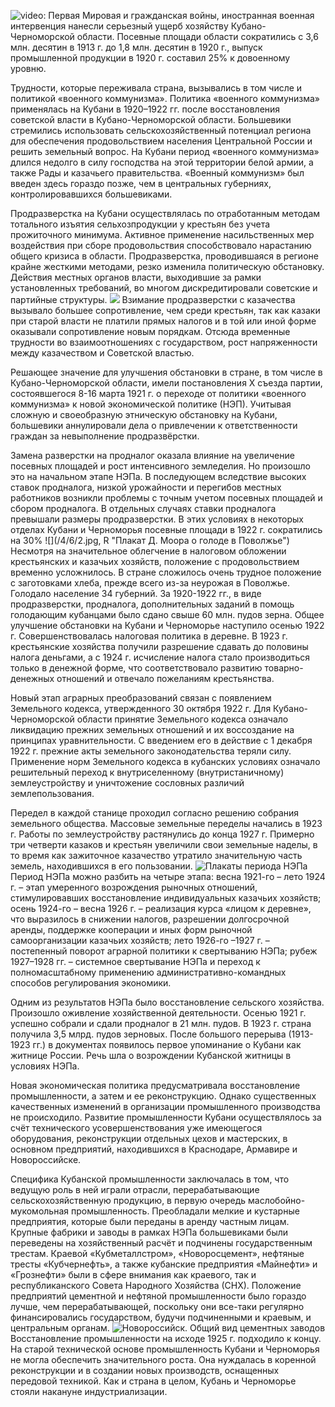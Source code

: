 ![video:](https://rutube.ru/video/356c67fdf614ad24e070126cb4c35b42/ "")
Первая Мировая и гражданская войны, иностранная военная интервенция нанесли серьезный ущерб хозяйству Кубано-Черноморской области. Посевные площади области сократились с 3,6 млн. десятин в 1913 г. до 1,8 млн. десятин в 1920 г., выпуск промышленной продукции в 1920 г. составил 25% к довоенному уровню.

Трудности, которые переживала страна, вызывались в том числе и политикой «военного коммунизма». Политика «военного коммунизма» применялась на Кубани в 1920–1922 гг. после восстановления советской власти в Кубано-Черноморской области. Большевики стремились использовать сельскохозяйственный потенциал региона для обеспечения продовольствием населения Центральной России и решить земельный вопрос.
На Кубани период «военного коммунизма» длился недолго в силу господства на этой территории белой армии, а также Рады и казачьего правительства. «Военный коммунизм» был введен здесь гораздо позже, чем в центральных губерниях, контролировавшихся большевиками. 

Продразверстка на Кубани осуществлялась по отработанным методам тотального изъятия сельхозпродукции у крестьян без учета прожиточного минимума. Активное применение насильственных мер воздействия при сборе продовольствия способствовало нарастанию общего кризиса в области. Продразверстка, проводившаяся в регионе крайне жесткими методами, резко изменила политическую обстановку. Действия местных органов власти, выходившие за рамки установленных требований, во многом дискредитировали советские и партийные структуры.
![](/4/6/1.jpg "")
Взимание продразверстки с казачества вызывало большее сопротивление, чем среди крестьян, так как казаки при старой власти не платили прямых налогов и в той или иной форме оказывали сопротивление новым порядкам. Отсюда временные трудности во взаимоотношениях с государством, рост напряженности между казачеством и Советской властью. 

Решающее значение для улучшения обстановки в стране, в том числе в Кубано-Черноморской области, имели постановления X съезда партии, состоявшегося 8-16 марта 1921 г. о переходе от политики «военного коммунизма» к новой экономической политике (НЭП). Учитывая сложную и своеобразную этническую обстановку на Кубани, большевики аннулировали дела о привлечении к ответственности граждан за невыполнение продразвёрстки. 					

Замена разверстки на продналог оказала влияние на увеличение посевных площадей и рост интенсивного земледелия. Но произошло это на начальном этапе НЭПа. В последующем вследствие высоких ставок продналога, низкой урожайности и перегибов местных работников возникли проблемы с точным учетом посевных площадей и сбором продналога. В отдельных случаях ставки продналога превышали размеры продразверстки. В этих условиях в некоторых отделах Кубани и Черноморья посевные площади в 1922 г. сократились на 30%
![](/4/6/2.jpg, R "Плакат Д. Моора о голоде в Поволжье")
Несмотря на значительное облегчение в налоговом обложении крестьянских и казачьих хозяйств, положение с продовольствием временно усложнилось. В стране сложилось очень трудное положение с заготовками хлеба, прежде всего из-за неурожая в Поволжье. Голодало население 34 губерний.
За 1920-1922 гг., в виде продразверстки, продналога, дополнительных заданий в помощь голодающим кубанцами было сдано свыше 60 млн. пудов зерна. Общее улучшение обстановки на Кубани и Черноморье наступило осенью 1922 г. Совершенствовалась налоговая политика в деревне. В 1923 г. крестьянские хозяйства получили разрешение сдавать до половины налога деньгами, а с 1924 г. исчисление налога стало производиться только в денежной форме, что соответствовало развитию товарно-денежных отношений и отвечало пожеланиям крестьянства.

Новый этап аграрных преобразований связан с появлением Земельного кодекса, утвержденного 30 октября 1922 г. Для Кубано-Черноморской области принятие Земельного кодекса означало ликвидацию прежних земельных отношений и их воссоздание на принципах уравнительности.
С введением его в действие с 1 декабря 1922 г. прежние акты земельного законодательства теряли силу. Применение норм Земельного кодекса в кубанских условиях означало решительный переход к внутриселенному (внутристаничному) землеустройству и уничтожение сословных  различий землепользования. 

Передел в каждой станице проходил согласно решению собрания земельного общества. Массовые земельные переделы начались в 1923 г. Работы по землеустройству растянулись до конца 1927 г.  Примерно три четверти казаков и крестьян увеличили свои земельные наделы, в то время как зажиточное казачество утратило значительную часть земель, находившихся в его пользовании. 
![](/4/6/3.jpg "Плакаты периода НЭПа")
Период НЭПа можно разбить на четыре этапа: весна 1921-го – лето 1924 г. – этап умеренного возрождения рыночных отношений, стимулировавших восстановление индивидуальных казачьих хозяйств; осень 1924-го – весна 1926 г. – реализация курса «лицом к деревне», что выразилось в снижении налогов, разрешении долгосрочной аренды, поддержке кооперации и иных форм рыночной самоорганизации казачьих хозяйств; лето 1926-го –1927 г. – постепенный поворот аграрной политики к свертыванию НЭПа; рубеж 1927–1928 гг. – системное свертывание НЭПа и переход к полномасштабному применению административно-командных способов регулирования экономики.

Одним из результатов НЭПа было восстановление сельского хозяйства. Произошло оживление хозяйственной деятельности. Осенью 1921 г. успешно собрали и сдали продналог в 21 млн. пудов. В 1923 г. страна получила 3,5 млрд. пудов зерновых. После большого перерыва (1913-1923 гг.) в документах появилось первое упоминание о Кубани как житнице России. Речь шла о возрождении Кубанской житницы в условиях НЭПа.

Новая экономическая политика предусматривала восстановление промышленности, а затем и ее реконструкцию. Однако существенных качественных изменений в организации промышленного производства не происходило. Развитие промышленности Кубани осуществлялось за счёт технического усовершенствования уже имеющегося оборудования, реконструкции отдельных цехов и мастерских, в основном предприятий, находившихся в Краснодаре, Армавире и Новороссийске. 

Специфика Кубанской промышленности заключалась в том, что  ведущую роль в ней играли отрасли, перерабатывающие сельскохозяйственную продукцию, в первую очередь маслобойно-мукомольная промышленность. Преобладали мелкие и кустарные предприятия, которые были переданы в аренду частным лицам.
Крупные фабрики и заводы в рамках НЭПа большевиками были переведены на хозяйственный расчёт и подчинены государственным трестам. Краевой «Кубметаллстром», «Новоросцемент», нефтяные тресты «Кубчернефть», а также кубанские предприятия «Майнефти» и «Грознефти» были в сфере внимания как краевого, так и республиканского Совета Народного Хозяйства (СНХ). Положение предприятий цементной и нефтяной промышленности было гораздо лучше, чем перерабатывающей, поскольку они все-таки регулярно финансировались государством, будучи подчиненными и краевым, и центральным органам. 
![](/4/6/4.jpg "Новороссийск. Общий вид цементных заводов")
Восстановление промышленности на исходе 1925 г. подходило к концу. На старой технической основе промышленность Кубани и Черноморья не могла обеспечить значительного роста. Она нуждалась в коренной реконструкции и в создании новых производств, оснащенных передовой техникой. Как и страна в целом, Кубань и Черноморье стояли накануне индустриализации.
